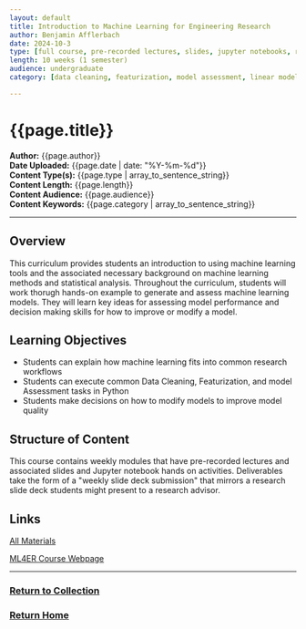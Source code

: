 ```yaml
---
layout: default
title: Introduction to Machine Learning for Engineering Research
author: Benjamin Afflerbach
date: 2024-10-3
type: [full course, pre-recorded lectures, slides, jupyter notebooks, readings]
length: 10 weeks (1 semester)
audience: undergraduate
category: [data cleaning, featurization, model assessment, linear models, neural networks, deep learning, computer vision, machine learning, undergraduate research]

---
```

# {{page.title}}  
**Author:** {{page.author}}  
**Date Uploaded:** {{page.date | date: "%Y-%m-%d"}}  
**Content Type(s):** {{page.type | array_to_sentence_string}}  
**Content Length:** {{page.length}}  
**Content Audience:** {{page.audience}}  
**Content Keywords:** {{page.category | array_to_sentence_string}}  
* * *

## Overview
This curriculum provides students an introduction to using machine learning tools and the associated necessary background on machine learning methods and statistical analysis. Throughout the curriculum, students will work thorugh hands-on example to generate and assess machine learning models. They will learn key ideas for assessing model performance and decision making skills for how to improve or modify a model.  

## Learning Objectives
- Students can explain how machine learning fits into common research workflows
- Students can execute common Data Cleaning, Featurization, and model Assessment tasks in Python
- Students make decisions on how to modify models to improve model quality
  
## Structure of Content
This course contains weekly modules that have pre-recorded lectures and associated slides and Jupyter notebook hands on activities. Deliverables take the form of a "weekly slide deck submission" that mirrors a research slide deck students might present to a research advisor.

## Links
[All Materials](https://bafflerbach.github.io/test_software_carpentry/)

[ML4ER Course Webpage](https://skunkworks.engr.wisc.edu/informatics-skunkworks-education-course/)

* * *
### [Return to Collection](https://bafflerbach.github.io/DSM-CORE/resource-collection)
### [Return Home](https://bafflerbach.github.io/DSM-CORE)

